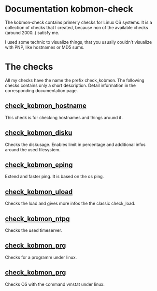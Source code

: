 # Documentation kobmon-check
The kobmon-check contains primerly checks for Linux OS systems. It is a collection of checks that I created, because non of the available checks (around 2000..) satisfy me.  

I used some technic to visualize things, that you usually couldn't visualize with PNP, like hostnames or MD5 sums.
# The checks
All my checks have the name the prefix check_kobmon. The following checks contains only a short description. Detail information in the corresponding documentation page.
## [check_kobmon_hostname](40-A-check_kobmon_hostname.md)
This check is for checking hostnames and things around it.
## [check_kobmon_disku](40-A-check_kobmon_disku.md)
Checks the diskusage. Enables limit in percentage and additional infos around the used filesystem.
## [check_kobmon_eping](40-A-check_kobmon_eping.md)
Extend and faster ping. It is based on the os ping.
## [check_kobmon_uload](40-A-check_kobmon_uload.md)
Checks the load and gives more infos the the classic check_load.
## [check_kobmon_ntpq](40-A-check_kobmon_ntpq.md)
Checks the used timeserver.
## [check_kobmon_prg](40-A-check_kobmon_prg.md)
Checks for a programm under linux.
## [check_kobmon_prg](40-A-check_kobmon_vmstat.md)
Checks OS with the command vmstat under linux.